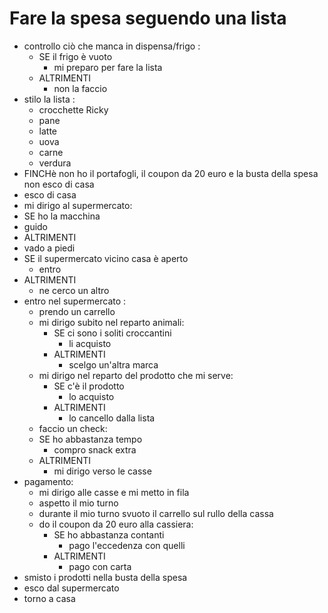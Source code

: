 # Fare la spesa seguendo una lista
- controllo ciò che manca in dispensa/frigo :
  - SE il frigo è vuoto
    - mi preparo per fare la lista
  - ALTRIMENTI
    - non la faccio
- stilo la lista :
  - crocchette Ricky
  - pane
  - latte
  - uova
  - carne
  - verdura
- FINCHè non ho il portafogli, il coupon da 20 euro e la busta della spesa non esco di casa
- esco di casa
- mi dirigo al supermercato:
 - SE ho la macchina
  - guido
 - ALTRIMENTI
  - vado a piedi
 - SE il supermercato vicino casa è aperto
   - entro
 - ALTRIMENTI
   - ne cerco un altro
- entro nel supermercato :
  - prendo un carrello
  - mi dirigo subito nel reparto animali:
    - SE ci sono i soliti croccantini
      - li acquisto
    - ALTRIMENTI
      - scelgo un'altra marca
  - mi dirigo nel reparto del prodotto che mi serve:
    - SE c'è il prodotto
      - lo acquisto
    - ALTRIMENTI
      - lo cancello dalla lista
  - faccio un check:
   - SE ho abbastanza tempo
     - compro snack extra
   - ALTRIMENTI
     - mi dirigo verso le casse
- pagamento:
  - mi dirigo alle casse e mi metto in fila
  - aspetto il mio turno
  - durante il mio turno svuoto il carrello sul rullo della cassa
  - do il coupon da 20 euro alla cassiera:
    - SE ho abbastanza contanti
      - pago l'eccedenza con quelli
    - ALTRIMENTI
      - pago con carta
- smisto i prodotti nella busta della spesa
- esco dal supermercato
- torno a casa